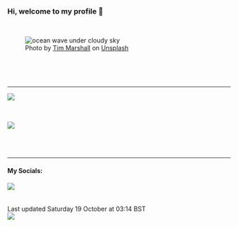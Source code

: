 <h3>Hi, welcome to my profile 👋</h3>

<br />
<figure>
  <img
    src="https://images.unsplash.com/photo-1452723312111-3a7d0db0e024?crop=entropy&cs=tinysrgb&fit=max&fm=jpg&ixid=M3wyNzQ3MDB8MHwxfHJhbmRvbXx8fHx8fHx8fDE3MjkzMDAyODd8&ixlib=rb-4.0.3&q=80&w=1080&auto=format"
    alt="ocean wave under cloudy sky" 
  />
  <figcaption>Photo by <a
    href="https://unsplash.com/@timmarshall?utm_source=Profile%20readme&utm_medium=referral">Tim Marshall</a> on <a
    href="https://unsplash.com/?utm_source=Profile%20readme&utm_medium=referral">Unsplash</a></figcaption>
</figure>




  <br /><br /><br />

<hr />
<img
  src="https://github-readme-stats.vercel.app/api?username=shanelucy&show_icons=true&theme=calm"
/>
<br /><br /><br />

<img 
  src="https://github-readme-stats.vercel.app/api/top-langs/?username=shanelucy&theme=calm"
/>
<br /><br /><br /><br />
<hr />
<h4>My Socials:</h4>
<a href="https://uk.linkedin.com/in/shane-lucy-4735b616a">
  <img
    src="https://img.shields.io/badge/linkedin%20-%230077B5.svg?&style=for-the-badge&logo=linkedin&logoColor=white"
  />
</a>
<br /><br /><br />
Last updated Saturday 19 October at 03:14 BST
<br />
<img
  src="https://github.com/ShaneLucy/ShaneLucy/workflows/README%20build/badge.svg"
/>
